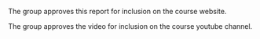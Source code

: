 The group approves this report for inclusion on the course website.

The group approves the video for inclusion on the course youtube channel.
